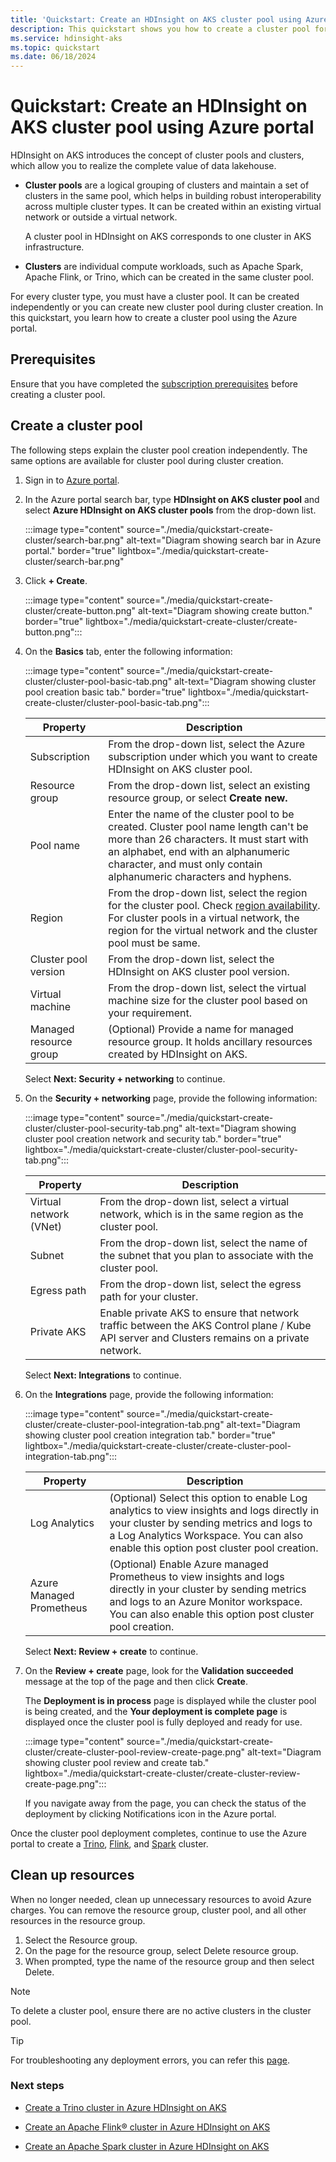 ```yaml
---
title: 'Quickstart: Create an HDInsight on AKS cluster pool using Azure portal'
description: This quickstart shows you how to create a cluster pool for Azure HDInsight on AKS.
ms.service: hdinsight-aks
ms.topic: quickstart
ms.date: 06/18/2024
---
```


#  Quickstart: Create an HDInsight on AKS cluster pool using Azure portal

HDInsight on AKS introduces the concept of cluster pools and clusters, which allow you to realize the complete value of data lakehouse.

- **Cluster pools** are a logical grouping of clusters and maintain a set of clusters in the same pool, which helps in building robust interoperability across multiple cluster types. It can be created within an existing virtual network or outside a virtual network.

  A cluster pool in HDInsight on AKS corresponds to one cluster in AKS infrastructure.

- **Clusters** are individual compute workloads, such as Apache Spark, Apache Flink, or Trino, which can be created in the same cluster pool.

For every cluster type, you must have a cluster pool. It can be created independently or you can create new cluster pool during cluster creation.
In this quickstart, you learn how to create a cluster pool using the Azure portal.

## Prerequisites

Ensure that you have completed the [subscription prerequisites](quickstart-prerequisites-subscription.md) before creating a cluster pool.

## Create a cluster pool

The following steps explain the cluster pool creation independently. The same options are available for cluster pool during cluster creation.

1. Sign in to [Azure portal](https://portal.azure.com).

1. In the Azure portal search bar, type **HDInsight on AKS cluster pool** and select **Azure HDInsight on AKS cluster pools** from the drop-down list.

   :::image type="content" source="./media/quickstart-create-cluster/search-bar.png" alt-text="Diagram showing search bar in Azure portal." border="true" lightbox="./media/quickstart-create-cluster/search-bar.png" 

1. Click **+ Create**.

   :::image type="content" source="./media/quickstart-create-cluster/create-button.png" alt-text="Diagram showing create button." border="true" lightbox="./media/quickstart-create-cluster/create-button.png":::

1. On the **Basics** tab, enter the following information:

     :::image type="content" source="./media/quickstart-create-cluster/cluster-pool-basic-tab.png" alt-text="Diagram showing cluster pool creation basic tab." border="true" lightbox="./media/quickstart-create-cluster/cluster-pool-basic-tab.png":::

     |Property|Description|
     |---|---|
     |Subscription| From the drop-down list, select the Azure subscription under which you want to create HDInsight on AKS cluster pool.|
     |Resource group|From the drop-down list, select an existing resource group, or select **Create new.**|
     |Pool name| Enter the name of the cluster pool to be created. Cluster pool name length can't be more than 26 characters. It must start with an alphabet, end with an alphanumeric character, and must only contain alphanumeric characters and hyphens.|
     |Region|From the drop-down list, select the region for the cluster pool. Check [region availability](./overview.md#region-availability-public-preview). For cluster pools in a virtual network, the region for the virtual network and the cluster pool must be same. |
     |Cluster pool version|From the drop-down list, select the HDInsight on AKS cluster pool version. |
     |Virtual machine|From the drop-down list, select the virtual machine size for the cluster pool based on your requirement.|
     |Managed resource group|(Optional) Provide a name for managed resource group. It holds ancillary resources created by HDInsight on AKS.|


    Select **Next: Security + networking** to continue.

1. On the **Security + networking** page, provide the following information:

     :::image type="content" source="./media/quickstart-create-cluster/cluster-pool-security-tab.png" alt-text="Diagram showing cluster pool creation network and security tab." border="true" lightbox="./media/quickstart-create-cluster/cluster-pool-security-tab.png":::

     |Property|Description|
     |---|---|
     |Virtual network (VNet) | From the drop-down list, select a virtual network, which is in the same region as the cluster pool.|
     |Subnet | From the drop-down list, select the name of the subnet that you plan to associate with the cluster pool.|
     |Egress path | From the drop-down list, select the egress path for your cluster.|
     |Private AKS | Enable private AKS to ensure that network traffic between the AKS Control plane / Kube API server and Clusters remains on a private network.|

    Select **Next: Integrations** to continue.


1. On the **Integrations** page, provide the following information:

      :::image type="content" source="./media/quickstart-create-cluster/create-cluster-pool-integration-tab.png" alt-text="Diagram showing cluster pool creation integration tab." border="true" lightbox="./media/quickstart-create-cluster/create-cluster-pool-integration-tab.png":::

     |Property|Description|
     |---|---|
     |Log Analytics| (Optional) Select this option to enable Log analytics to view insights and logs directly in your cluster by sending metrics and logs to a Log Analytics Workspace. You can also enable this option post cluster pool creation.|
     |Azure Managed Prometheus| (Optional) Enable Azure managed Prometheus to view insights and logs directly in your cluster by sending metrics and logs to an Azure Monitor workspace. You can also enable this option post cluster pool creation.|
     
     Select **Next: Review + create** to continue.

1. On the **Review + create** page, look for the **Validation succeeded** message at the top of the page and then click **Create**.

     The **Deployment is in process** page is displayed while the cluster pool is being created, and the **Your deployment is complete page** is displayed once the cluster pool is fully deployed and ready for use.

   :::image type="content" source="./media/quickstart-create-cluster/create-cluster-pool-review-create-page.png" alt-text="Diagram showing cluster pool review and create tab." lightbox="./media/quickstart-create-cluster/create-cluster-review-create-page.png"::: 

     If you navigate away from the page, you can check the status of the deployment by clicking Notifications icon in the Azure portal.

Once the cluster pool deployment completes, continue to use the Azure portal to create a [Trino](./trino/trino-create-cluster.md#create-a-trino-cluster), [Flink](./flink/flink-create-cluster-portal.md#create-an-apache-flink-cluster), and [Spark](./spark/hdinsight-on-aks-spark-overview.md) cluster.

## Clean up resources

When no longer needed, clean up unnecessary resources to avoid Azure charges. You can remove the resource group, cluster pool, and all other resources in the resource group.

1. Select the Resource group.
1. On the page for the resource group, select Delete resource group.
1. When prompted, type the name of the resource group and then select Delete.

> [!Note]
> To delete a cluster pool, ensure there are no active clusters in the cluster pool.

> [!TIP]
> For troubleshooting any deployment errors, you can refer this [page](./create-cluster-error-dictionary.md).

### Next steps

* [Create a Trino cluster in Azure HDInsight on AKS](./trino/trino-create-cluster.md)

* [Create an Apache Flink® cluster in Azure HDInsight on AKS](./flink/flink-create-cluster-portal.md)

* [Create an Apache Spark cluster in Azure HDInsight on AKS](./spark/create-spark-cluster.md)
